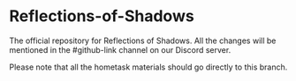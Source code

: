 # Reflections-of-Shadows
The official repository for Reflections of Shadows. 
All the changes will be mentioned in the #github-link channel on our Discord server.

Please note that all the hometask materials should go directly to this branch.
